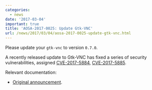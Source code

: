 ```yaml
---
categories:
  - news
date: '2017-03-04'
important: true
title: 'AOSA-2017-0025: Update Gtk-VNC'
url: /news/2017/03/04/aosa-2017-0025-update-gtk-vnc.html
---
```



Please update your `gtk-vnc` to version `0.7.0`.

A recently released update to Gtk-VNC has fixed a series of security vulnerabilities, assigned [CVE-2017-5884](https://cve.mitre.org/cgi-bin/cvename.cgi?name=CVE-2017-5884), [CVE-2017-5885](https://cve.mitre.org/cgi-bin/cvename.cgi?name=CVE-2017-5885).

Relevant documentation:

- [Original announcement](https://mail.gnome.org/archives/ftp-release-list/2017-February/msg00015.html).